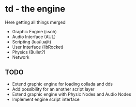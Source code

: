 td - the engine
=========================================

Here getting all things merged

* Graphic Engine (csoh)
* Audio Interface (AUL)
* Scripting (lua/luajit)
* User Interface (libRocket)
* Physics (Bullet?)
* Network


TODO
-----------------------------------------
* Extend graphic engine for loading collada and dds
* Add possibility for an another script layer
* Extend graphic engine with Physic Nodes and Audio Nodes
* Implement engine script interface
